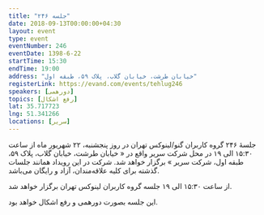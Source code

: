 ```yaml
---
title: "جلسه ۲۴۶"
date: 2018-09-13T00:00:00+04:30
layout: event
type: event
eventNumber: 246
eventDate: 1398-6-22
startTime: 15:30
endTime: 19:00
address: "خیابان طرشت، خیابان گلاب، پلاک ۵۹، طبقه اول"
registerLink: https://evand.com/events/tehlug246
speakers: [دورهمی]
topics: [رفع اشکال]
lat: 35.717723
lng: 51.341266
locations: [سریر]
---
```

جلسهٔ ۲۴۶ گروه کاربران گنو/لینوکس تهران در روز پنجشنبه، ۲۲ شهریور ماه از ساعت ۱۵:۳۰ الی ۱۹ در محل شرکت سریر واقع در « خیابان طرشت، خیابان گلاب، پلاک ۵۹، طبقه اول، شرکت سریر » برگزار خواهد شد. شرکت در این رویداد همانند جلسات گذشته برای کلیه علاقه‌مندان، آزاد و رایگان می‌باشد.

از ساعت ۱۵:۳۰ الی ۱۹ جلسه گروه کاربران لینوکس تهران برگزار خواهد شد.

این جلسه بصورت دورهمی و رفع اشکال خواهد بود.
